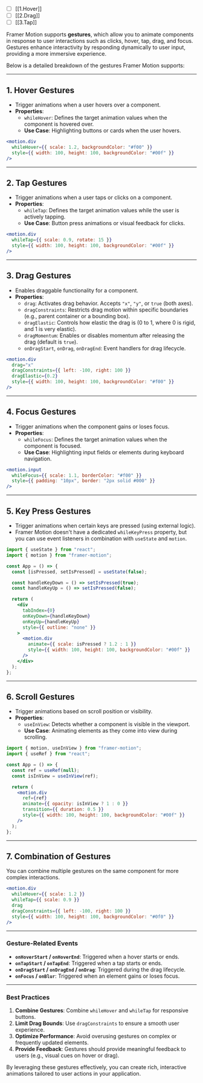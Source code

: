 - [ ] [[1.Hover]]
- [ ] [[2.Drag]]
- [ ] [[3.Tap]]

Framer Motion supports **gestures**, which allow you to animate components in response to user interactions such as clicks, hover, tap, drag, and focus. Gestures enhance interactivity by responding dynamically to user input, providing a more immersive experience.

Below is a detailed breakdown of the gestures Framer Motion supports:

---

## 1. **Hover Gestures**

- Trigger animations when a user hovers over a component.
- **Properties**:
    - `whileHover`: Defines the target animation values when the component is hovered over.
    - **Use Case**: Highlighting buttons or cards when the user hovers.

```jsx
<motion.div
  whileHover={{ scale: 1.2, backgroundColor: "#f00" }}
  style={{ width: 100, height: 100, backgroundColor: "#00f" }}
/>
```

---

## 2. **Tap Gestures**

- Trigger animations when a user taps or clicks on a component.
- **Properties**:
    - `whileTap`: Defines the target animation values while the user is actively tapping.
    - **Use Case**: Button press animations or visual feedback for clicks.

```jsx
<motion.div
  whileTap={{ scale: 0.9, rotate: 15 }}
  style={{ width: 100, height: 100, backgroundColor: "#00f" }}
/>
```

---

## 3. **Drag Gestures**

- Enables draggable functionality for a component.
- **Properties**:
    - `drag`: Activates drag behavior. Accepts `"x"`, `"y"`, or `true` (both axes).
    - `dragConstraints`: Restricts drag motion within specific boundaries (e.g., parent container or a bounding box).
    - `dragElastic`: Controls how elastic the drag is (0 to 1, where 0 is rigid, and 1 is very elastic).
    - `dragMomentum`: Enables or disables momentum after releasing the drag (default is `true`).
    - `onDragStart`, `onDrag`, `onDragEnd`: Event handlers for drag lifecycle.

```jsx
<motion.div
  drag="x"
  dragConstraints={{ left: -100, right: 100 }}
  dragElastic={0.2}
  style={{ width: 100, height: 100, backgroundColor: "#f00" }}
/>
```

---

## 4. **Focus Gestures**

- Trigger animations when the component gains or loses focus.
- **Properties**:
    - `whileFocus`: Defines the target animation values when the component is focused.
    - **Use Case**: Highlighting input fields or elements during keyboard navigation.

```jsx
<motion.input
  whileFocus={{ scale: 1.1, borderColor: "#f00" }}
  style={{ padding: "10px", border: "2px solid #000" }}
/>
```

---

## 5. **Key Press Gestures**

- Trigger animations when certain keys are pressed (using external logic).
- Framer Motion doesn't have a dedicated `whileKeyPress` property, but you can use event listeners in combination with `useState` and `motion`.

```jsx
import { useState } from "react";
import { motion } from "framer-motion";

const App = () => {
  const [isPressed, setIsPressed] = useState(false);

  const handleKeyDown = () => setIsPressed(true);
  const handleKeyUp = () => setIsPressed(false);

  return (
    <div
      tabIndex={0}
      onKeyDown={handleKeyDown}
      onKeyUp={handleKeyUp}
      style={{ outline: "none" }}
    >
      <motion.div
        animate={{ scale: isPressed ? 1.2 : 1 }}
        style={{ width: 100, height: 100, backgroundColor: "#00f" }}
      />
    </div>
  );
};
```

---

## 6. **Scroll Gestures**

- Trigger animations based on scroll position or visibility.
- **Properties**:
    - `useInView`: Detects whether a component is visible in the viewport.
    - **Use Case**: Animating elements as they come into view during scrolling.

```jsx
import { motion, useInView } from "framer-motion";
import { useRef } from "react";

const App = () => {
  const ref = useRef(null);
  const isInView = useInView(ref);

  return (
    <motion.div
      ref={ref}
      animate={{ opacity: isInView ? 1 : 0 }}
      transition={{ duration: 0.5 }}
      style={{ width: 100, height: 100, backgroundColor: "#00f" }}
    />
  );
};
```

---

## 7. **Combination of Gestures**

You can combine multiple gestures on the same component for more complex interactions.

```jsx
<motion.div
  whileHover={{ scale: 1.2 }}
  whileTap={{ scale: 0.9 }}
  drag
  dragConstraints={{ left: -100, right: 100 }}
  style={{ width: 100, height: 100, backgroundColor: "#0f0" }}
/>
```

---

### Gesture-Related Events

- **`onHoverStart` / `onHoverEnd`**: Triggered when a hover starts or ends.
- **`onTapStart` / `onTapEnd`**: Triggered when a tap starts or ends.
- **`onDragStart` / `onDragEnd` / `onDrag`**: Triggered during the drag lifecycle.
- **`onFocus` / `onBlur`**: Triggered when an element gains or loses focus.

---

### Best Practices

1. **Combine Gestures**: Combine `whileHover` and `whileTap` for responsive buttons.
2. **Limit Drag Bounds**: Use `dragConstraints` to ensure a smooth user experience.
3. **Optimize Performance**: Avoid overusing gestures on complex or frequently updated elements.
4. **Provide Feedback**: Gestures should provide meaningful feedback to users (e.g., visual cues on hover or drag).

By leveraging these gestures effectively, you can create rich, interactive animations tailored to user actions in your application.